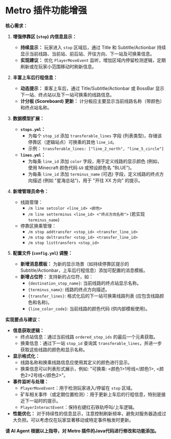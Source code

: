 # Metro 插件功能增强

**核心需求：**

1.  **增强停靠区 (`stop`) 内信息显示：**
    * **持续显示：** 玩家进入 `stop` 区域后，通过 Title 和 Subtitle/Actionbar 持续显示当前线路、当前站、前后站、开往方向、下一站及可换乘信息。
    * **实现建议：** 优化 `PlayerMoveEvent` 监听，增加区域内停留检测逻辑，定期刷新或在玩家小范围移动时刷新信息。

2.  **丰富上车后行程信息：**
    * **动态提示：** 乘客上车后，通过 Title/Subtitle/Actionbar 或 BossBar 显示下一站、终点站以及下一站可换乘的线路信息。
    * **计分板 (Scoreboard) 更新：** 计分板应主要显示当前线路名称（带颜色）和终点站名称。

3.  **数据模型扩展：**
    * **`stops.yml`：**
        * 为每个 `stop_id` 添加 `transferable_lines` 字段 (列表类型)，存储该停靠区（逻辑站点）可换乘的其他 `line_id`。
        * 示例： `transferable_lines: ["line_2_north", "line_5_circle"]`
    * **`lines.yml`：**
        * 为每条 `line_id` 添加 `color` 字段，用于定义线路的显示颜色 (例如，使用 Minecraft 颜色代码 `&9` 或预设颜色名 "BLUE")。
        * 为每条 `line_id` 添加 `terminus_name` (可选) 字段，定义线路的终点方向描述 (例如 "星海总站")，用于 "开往 XX 方向" 的提示。

4.  **新增管理员命令：**
    * 线路管理：
        * `/m line setcolor <line_id> <颜色>`
        * `/m line setterminus <line_id> <"终点方向名称">` (若实现 `terminus_name`)
    * 停靠区换乘管理：
        * `/m stop addtransfer <stop_id> <transfer_line_id>`
        * `/m stop deltransfer <stop_id> <transfer_line_id>`
        * `/m stop listtransfers <stop_id>`

5.  **配置文件 (`config.yml`) 调整：**
    * **新增消息模板：** 为新的显示场景（如持续停靠区提示的 Subtitle/Actionbar，上车后行程信息）添加可配置的消息模板。
    * **新增占位符：** 支持新的占位符，如：
        * `{destination_stop_name}`: 当前线路的终点站显示名称。
        * `{terminus_name}`: 线路的终点方向描述。
        * `{transfer_lines}`: 格式化后的下一站可换乘线路列表 (应包含线路颜色和名称)。
        * `{line_color_code}`: 当前线路的颜色代码 (供内部模板使用)。

**实现要点与建议：**

* **信息获取逻辑：**
    * 终点站信息：通过当前线路 `ordered_stop_ids` 的最后一个元素获取。
    * 换乘信息：通过下一站 `stop_id` 查询其 `transferable_lines`，并进一步获取这些线路的颜色和显示名称。
* **显示格式化：**
    * 线路名称和换乘线路信息应使用其定义的颜色进行显示。
    * 换乘信息可以列表形式展示，例如: "可换乘: <颜色1>1号线</颜色1>, <颜色2>2号线</颜色2>"。
* **事件监听与处理：**
    * `PlayerMoveEvent`：用于检测玩家进入/停留在 `stop` 区域。
    * 矿车相关事件（或定期位置检测）：用于更新上车后的行程信息，特别是接近下一站时的提示。
    * `PlayerInteractEvent`：保持右键红石铁轨呼叫/上车逻辑。
* **性能优化：** 对于持续性的信息显示，注意控制刷新频率，避免对服务器造成过大负担。可以考虑仅在玩家显著移动或特定事件触发时更新。

**请 AI Agent 根据以上指导，对 Metro 插件的Java代码进行修改和功能添加。**